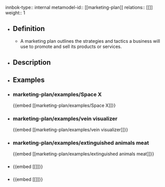 innbok-type:: internal
metamodel-id:: [[marketing-plan]]
relations:: [[]]
weight:: 1

- ## Definition
  - A marketing plan outlines the strategies and tactics a business will use to promote and sell its products or services.
- ## Description
- ## Examples
- ### marketing-plan/examples/Space X
  {{embed [[marketing-plan/examples/Space X]]}}
- ### marketing-plan/examples/vein visualizer
  {{embed [[marketing-plan/examples/vein visualizer]]}}
- ### marketing-plan/examples/extinguished animals meat
  {{embed [[marketing-plan/examples/extinguished animals meat]]}}
- ### 
  {{embed [[]]}}
- ### 
  {{embed [[]]}}


